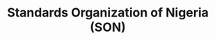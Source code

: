 ---
title: Standards Organization of Nigeria (SON)
details: |-
    The Council routinely participates in SON’s technical committees for standards setting and review. The standard setting process is a vital forum for the Council to discharge a core statutory mandate which is ensuring consumer interests receive due consideration at appropriate fora.
---